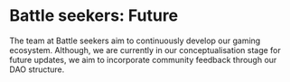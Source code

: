 # Battle seekers: Future

The team at Battle seekers aim to continuously develop our gaming ecosystem. Although, we are currently in our conceptualisation stage for future updates, we aim to incorporate community feedback through our DAO structure.
